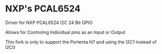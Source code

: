 NXP's PCAL6524 
================

Driver for NXP PCAL6524 I2C 24 Bit GPIO

Allows for Controling Individual pins as an Input or Output


This fork is only to support the Portenta H7 and using the I2C1 instead of I2C0
